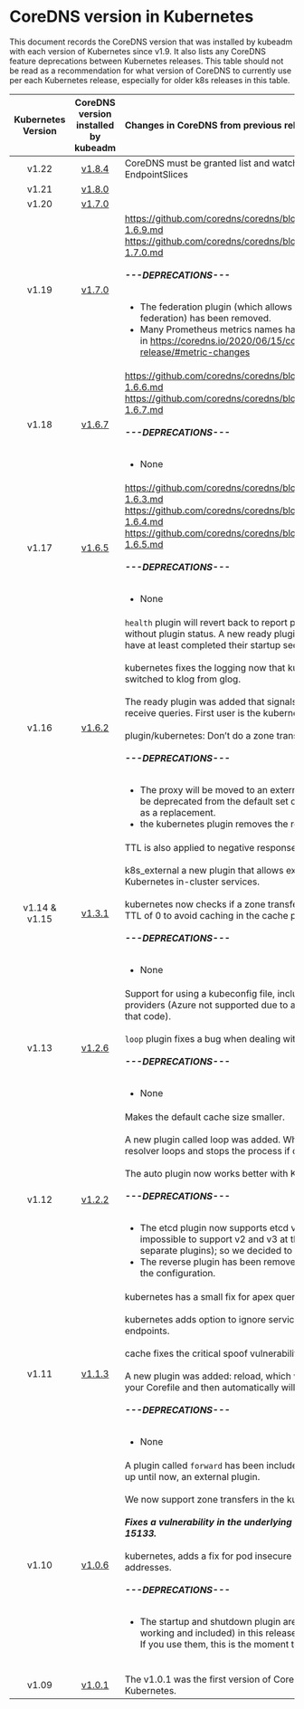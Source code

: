 # CoreDNS version in Kubernetes

This document records the CoreDNS version that was installed by kubeadm with each version of Kubernetes since v1.9. It also lists any CoreDNS feature deprecations between Kubernetes releases. This table should not be read as a recommendation for what version of CoreDNS to currently use per each Kubernetes release, especially for older k8s releases in this table.


| Kubernetes Version   |      CoreDNS version installed by kubeadm      |  Changes in CoreDNS from previous release to Kubernetes |
|:--------------------:|:-------------------------:|:----------|
| v1.22              |  [v1.8.4](https://github.com/coredns/coredns/releases/tag/v1.8.4) | CoreDNS must be granted list and watch access to EndpointSlices |
| v1.21              |  [v1.8.0](https://github.com/coredns/coredns/releases/tag/v1.8.0) |  |
| v1.20              |  [v1.7.0](https://github.com/coredns/coredns/releases/tag/v1.7.0) |  |
| v1.19                |  [v1.7.0](https://github.com/coredns/coredns/releases/tag/v1.7.0) | https://github.com/coredns/coredns/blob/master/notes/coredns-1.6.9.md <br>https://github.com/coredns/coredns/blob/master/notes/coredns-1.7.0.md <br><br> ***---DEPRECATIONS---***  <br><br> <ul> <li>The federation plugin (which allows for v1 Kubernetes federation) has been removed.</li> <li> Many Prometheus metrics names have changed. More details in https://coredns.io/2020/06/15/coredns-1.7.0-release/#metric-changes </li> </ul> |
| v1.18                |  [v1.6.7](https://github.com/coredns/coredns/releases/tag/v1.6.7) | https://github.com/coredns/coredns/blob/master/notes/coredns-1.6.6.md <br> https://github.com/coredns/coredns/blob/master/notes/coredns-1.6.7.md <br><br> ***---DEPRECATIONS---***  <br><br> <ul> <li>None</li> </ul> |
| v1.17                |  [v1.6.5](https://github.com/coredns/coredns/releases/tag/v1.6.5) | https://github.com/coredns/coredns/blob/master/notes/coredns-1.6.3.md <br> https://github.com/coredns/coredns/blob/master/notes/coredns-1.6.4.md <br> https://github.com/coredns/coredns/blob/master/notes/coredns-1.6.5.md <br><br> ***---DEPRECATIONS---***  <br><br> <ul> <li>None</li> </ul> |
| v1.16                |  [v1.6.2](https://coredns.io/2019/08/13/coredns-1.6.2-release/)                   | `health` plugin will revert back to report process level health without plugin status. A new ready plugin will make sure plugins have at least completed their startup sequence. <br><br> kubernetes fixes the logging now that kubernetes’ client lib switched to klog from glog. <br><br> The ready plugin was added that signals a plugin is ready to receive queries. First user is the kubernetes plugin. <br><br> plugin/kubernetes: Don’t do a zone transfer for NS requests <br><br> ***---DEPRECATIONS---***  <br><br> <ul> <li> The proxy will be moved to an external repository and as such be deprecated from the default set of plugin; use the forward as a replacement. </li> <li> the kubernetes plugin removes the resyncperiod option.</li></ul>|
| v1.14 & v1.15        |  [v1.3.1](https://coredns.io/2019/01/13/coredns-1.3.1-release/)                   | TTL is also applied to negative responses (NXDOMAIN, etc). <br> <br> k8s_external a new plugin that allows external zones to point to Kubernetes in-cluster services. <br><br>kubernetes now checks if a zone transfer is allowed. Also allow a TTL of 0 to avoid caching in the cache plugin. <br><br> ***---DEPRECATIONS---*** <br><br> <ul><li>None</li></ul>|
| v1.13                |  [v1.2.6](https://coredns.io/2018/11/05/coredns-1.2.6-release/)                   | Support for using a kubeconfig file, including various auth providers (Azure not supported due to a compilation issue with that code).<br><br>`loop` plugin fixes a bug when dealing with a failing upstream.   <br><br> ***---DEPRECATIONS---*** <br><br> <ul><li>None</li></ul>|
| v1.12                |  [v1.2.2](https://coredns.io/2018/08/29/coredns-1.2.2-release/)                   | Makes the default cache size smaller.<br><br> A new plugin called loop was added. When starting up it detects resolver loops and stops the process if one is detected. <br><br> The auto plugin now works better with Kubernetes Configmaps. <br><br> ***---DEPRECATIONS---***  <br><br> <ul> <li> The etcd plugin now supports etcd version 3 (only!). It was impossible to support v2 and v3 at the same time (even as separate plugins); so we decided to drop v2 support. </li> <li>The reverse plugin has been removed, but we allow it still in the configuration.</li></ul>
| v1.11                |  [v1.1.3](https://coredns.io/2018/05/24/coredns-1.1.3-release/)                   | kubernetes has a small fix for apex queries.<br><br>kubernetes adds option to ignore services without ready endpoints.<br><br>cache fixes the critical spoof vulnerability.<br><br>A new plugin was added: reload, which watches for changes in your Corefile and then automatically will reload the process. <br><br> ***---DEPRECATIONS---*** <br><br> <ul><li>None</li></ul>
| v1.10                |  [v1.0.6](https://coredns.io/2018/02/21/coredns-1.0.6-release/)                   | A plugin called `forward` has been included in CoreDNS, this was, up until now, an external plugin.<br><br>We now support zone transfers in the kubernetes plugin.<br><br> ***Fixes a vulnerability in the underlying DNS library, CVE-2017-15133.*** <br><br>kubernetes, adds a fix for pod insecure look ups for non-IP addresses. <br><br> ***---DEPRECATIONS---*** <br><br> <ul><li>The startup and shutdown plugin are deprecated (but working and included) in this release in favor of the on plugin. If you use them, this is the moment to move to on. <br><br> </li></ul>
| v1.09                |  [v1.0.1](https://coredns.io/2017/12/11/coredns-1.0.1-release/)                   | The v1.0.1 was the first version of CoreDNS to be shipped with Kubernetes. |
